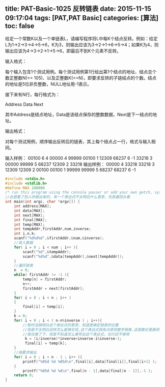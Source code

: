 title: PAT-Basic-1025 反转链表
date: 2015-11-15 09:17:04
tags: [PAT,PAT Basic]
categories: [算法]
toc: false
---
给定一个常数K以及一个单链表L，请编写程序将L中每K个结点反转。例如：给定L为1→2→3→4→5→6，K为3，则输出应该为3→2→1→6→5→4；如果K为4，则输出应该为4→3→2→1→5→6，即最后不到K个元素不反转。

输入格式：

每个输入包含1个测试用例。每个测试用例第1行给出第1个结点的地址、结点总个数正整数N(<= 105)、以及正整数K(<=N)，即要求反转的子链结点的个数。结点的地址是5位非负整数，NULL地址用-1表示。

接下来有N行，每行格式为：

Address Data Next

其中Address是结点地址，Data是该结点保存的整数数据，Next是下一结点的地址。

输出格式：

对每个测试用例，顺序输出反转后的链表，其上每个结点占一行，格式与输入相同。

输入样例：
00100 6 4
00000 4 99999
00100 1 12309
68237 6 -1
33218 3 00000
99999 5 68237
12309 2 33218
输出样例：
00000 4 33218
33218 3 12309
12309 2 00100
00100 1 99999
99999 5 68237
68237 6 -1
```c
#include <stdio.h>
#include <stdlib.h>
#define MAX 100000
/* run this program using the console pauser or add your own getch, system("pause") or input loop */
//此题看了别人的做出来的，有一个表达式不太明白什么意思，先放着回头看 
int main(int argc, char *argv[]) {
    int address[MAX];
    int data[MAX];
    int next[MAX];
    int final[MAX];
    int temp[MAX];
    int tempAddr,firstAddr,num,inverse;
    int i,n,k;
    scanf("%d%d%d",&firstAddr,&num,&inverse);
    //录入数据 
    for( i = 0 ; i < num ; i++ ){
        scanf("%d",&tempAddr);
        scanf("%d%d",&data[tempAddr],&next[tempAddr]);
    }
    //遍历链表 
    n  = 0;
    while( firstAddr != -1 ){
        temp[n] = firstAddr;
        n++;
        firstAddr = next[firstAddr];
    }
    for( i = 0 ; i < n ; i++ )
    {
        final[i] = temp[i];
    }
    k = 0;
    for( i = 0 ; i < ( n-n%inverse ) ; i++){
        //暂时没搞明白这个表达式的意思，知道是确定链表的位置
        //但是不太明白这样怎么能够实现,这个表达式我有点感觉数学很美,这是数论里面研究的东西?
        //我也推了下，但是不知道怎么推导出这个表达式，功力还不够呀 
         k = (i/inverse)*inverse+inverse-i%inverse-1; 
         final[i] = temp[k];
    }
    //按要求输出
    for( i = 0 ; i < n - 1 ; i++ ){
        printf("%05d %d %05d\n",final[i],data[final[i]],final[i+1] );
    } 
        printf("%05d %d %d\n",final[n - 1],data[final[n - 1]],-1 );
    return 0;
}
```
